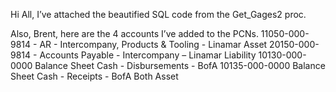 Hi All, I’ve attached the beautified SQL code from the Get_Gages2 proc.

Also, Brent, here are the 4 accounts I’ve added to the PCNs.
11050-000-9814 - AR - Intercompany, Products & Tooling - Linamar
Asset
20150-000-9814 - Accounts Payable - Intercompany – Linamar
Liability
10130-000-0000
Balance Sheet
Cash - Disbursements - BofA
10135-000-0000
Balance Sheet
Cash - Receipts - BofA
Both Asset
